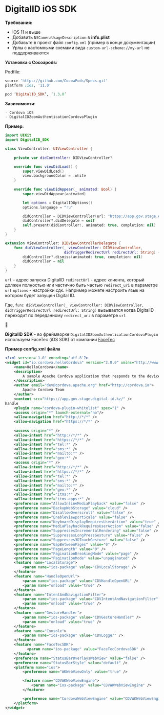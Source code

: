 # DigitalID iOS SDK

**Требования:**

- iOS 11 и выше
- Добавить `NSCameraUsageDescription` в **info.plist**
- Добавьте в проект файл `config.xml` (пример в конце документации)
- Урлы с кастомными схемами вида `custom-url-scheme://my-url` не поддерживаются

**Установка с Cocoapods:**

Podfile:

```ruby
source 'https://github.com/CocoaPods/Specs.git'
platform :ios, '11.0'

pod ‘DigitalID_SDK’, ‘1.3.0’
```

**Зависимости:**

```javascript
- Cordova iOS
- DigitalIDZoomAuthenticationCordovaPlugin
```

**Пример:**

```swift
import UIKit
import DigitalID_SDK

class ViewController: UIViewController {
    
    private var didController: DIDViewController?

    override func viewDidLoad() {
        super.viewDidLoad()
        view.backgroundColor = .white
    }
    
    override func viewDidAppear(_ animated: Bool) {
        super.viewDidAppear(animated)

        let options = DigitalIDOptions()
        options.language = "ru"

        didController = DIDViewController(url: "https://app.gov.stage.digital-id.kz/oauth?response_type=code&client_id={client_id}&scope=ID_CARD&redirect_uri=https://www.egov.kz/digital-id-callback&state=EGOV", redirectUrl: "site.com/digital-id-callback", options: options)
        didController?.didDelegate = self
        self.present(didController!, animated: true, completion: nil)
    }
}

extension ViewController: DIDViewControllerDelegate {
    func didViewController(_ viewController: DIDViewController,
                           didTriggerRedirectUrl redirectUrl: String) {
        didController?.dismiss(animated: true, completion: nil)
        didController = nil
    }
}
```

`url` - адрес запуска DigitalID
`redirectUrl` - адрес клиента, который должен полностью или частично быть частью `redirect_uri` в параметре `url`
`options` - настройки сдк. Например можете настроить язык на котором будет запущен Digital ID.

Где, 
`func didViewController(_ viewController: DIDViewController, didTriggerRedirectUrl redirectUrl: String)`
вызывается когда DigitalID переходит по переданному `redirect_uri` в параметре `url`


🍂

**DigitalID SDK** - во фреймворке `DigitalIDZoomAuthenticationCordovaPlugin` используем FaceTec (iOS SDK) от компании [FaceTec](https://www.facetec.com/)


**Пример config.xml файла**
```xml
<?xml version='1.0' encoding='utf-8'?>
<widget id="io.cordova.helloCordova" version="2.0.0" xmlns="http://www.w3.org/ns/widgets">
    <name>HelloCordova</name>
    <description>
        A sample Apache Cordova application that responds to the deviceready event.
    </description>
    <author email="dev@cordova.apache.org" href="http://cordova.io">
        Apache Cordova Team
    </author>
    <content src="https://app.gov.stage.digital-id.kz/" />
handle
    <plugin name="cordova-plugin-whitelist" spec="1" />
    <access origin="*" launch-external="no"/>
    <allow-navigation href="http://*/*" />
    <allow-navigation href="https://*/*" />
    
    <access origin="*" />
    <allow-intent href="http://*/*" />
    <allow-intent href="https://*/*" />
    <allow-intent href="tel:*" />
    <allow-intent href="sms:*" />
    <allow-intent href="mailto:*" />
    <allow-intent href="geo:*" />
    <access origin="*" />
    <allow-intent href="http://*/*" />
    <allow-intent href="https://*/*" />
    <allow-intent href="tel:*" />
    <allow-intent href="sms:*" />
    <allow-intent href="mailto:*" />
    <allow-intent href="geo:*" />
    <allow-intent href="itms:*" />
    <allow-intent href="itms-apps:*" />
    <preference name="AllowInlineMediaPlayback" value="false" />
    <preference name="BackupWebStorage" value="cloud" />
    <preference name="DisallowOverscroll" value="false" />
    <preference name="EnableViewportScale" value="false" />
    <preference name="KeyboardDisplayRequiresUserAction" value="true" />
    <preference name="MediaPlaybackRequiresUserAction" value="false" />
    <preference name="SuppressesIncrementalRendering" value="false" />
    <preference name="SuppressesLongPressGesture" value="false" />
    <preference name="Suppresses3DTouchGesture" value="false" />
    <preference name="GapBetweenPages" value="0" />
    <preference name="PageLength" value="0" />
    <preference name="PaginationBreakingMode" value="page" />
    <preference name="PaginationMode" value="unpaginated" />
    <feature name="LocalStorage">
        <param name="ios-package" value="CDVLocalStorage" />
    </feature>
    <feature name="HandleOpenUrl">
        <param name="ios-package" value="CDVHandleOpenURL" />
        <param name="onload" value="true" />
    </feature>
    <feature name="IntentAndNavigationFilter">
        <param name="ios-package" value="CDVIntentAndNavigationFilter" />
        <param name="onload" value="true" />
    </feature>
    <feature name="GestureHandler">
        <param name="ios-package" value="CDVGestureHandler" />
        <param name="onload" value="true" />
    </feature>
    <feature name="Console">
        <param name="ios-package" value="CDVLogger" />
    </feature>
    <feature name="FaceTecSDK">
          <param name="ios-package" value="FaceTecCordovaSDK" />
    </feature>
    <preference name="StatusBarOverlaysWebView" value="false" />
    <preference name="StatusBarStyle" value="default" />
    <platform name="ios">
        <preference name="WKWebViewOnly" value="true" />

        <feature name="CDVWKWebViewEngine">
            <param name="ios-package" value="CDVWKWebViewEngine" />
        </feature>

        <preference name="CordovaWebViewEngine" value="CDVWKWebViewEngine" />
    </platform>
</widget>
```
